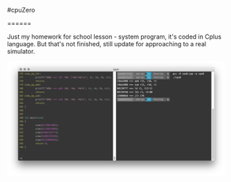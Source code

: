 #cpuZero

======

Just my homework for school lesson - system program, it's coded in Cplus language. But that's not finished, still update for approaching to a real simulator.

![](Demo.png)
